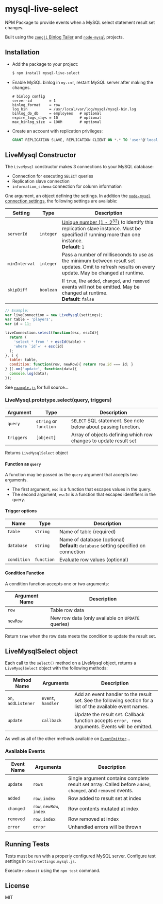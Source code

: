 # mysql-live-select

NPM Package to provide events when a MySQL select statement result set changes.

Built using the [`zongji` Binlog Tailer](https://github.com/nevill/zongji) and [`node-mysql`](https://github.com/felixge/node-mysql) projects.

## Installation

* Add the package to your project:
  ```bash
  $ npm install mysql-live-select
  ```

* Enable MySQL binlog in `my.cnf`, restart MySQL server after making the changes.

  ```
  # binlog config
  server-id        = 1
  binlog_format    = row
  log_bin          = /usr/local/var/log/mysql/mysql-bin.log
  binlog_do_db     = employees   # optional
  expire_logs_days = 10          # optional
  max_binlog_size  = 100M        # optional
  ```
* Create an account with replication privileges:

  ```sql
  GRANT REPLICATION SLAVE, REPLICATION CLIENT ON *.* TO 'user'@'localhost'
  ```

## LiveMysql Constructor

The `LiveMysql` constructor makes 3 connections to your MySQL database:

* Connection for executing `SELECT` queries
* Replication slave connection
* `information_schema` connection for column information

One argument, an object defining the settings. In addition the [`node-mysql` connection settings](#...), the following settings are available:

Setting | Type | Description
--------|------|------------------------------
`serverId`  | `integer` | [Unique number (1 - 2<sup>32</sup>)](http://dev.mysql.com/doc/refman/5.0/en/replication-options.html#option_mysqld_server-id) to identify this replication slave instance. Must be specified if running more than one instance.<br>**Default:** `1`
`minInterval` | `integer` | Pass a number of milliseconds to use as the minimum between result set updates. Omit to refresh results on every update. May be changed at runtime.
`skipDiff` | `boolean` | If `true`, the `added`, `changed`, and `removed` events will not be emitted. May be changed at runtime.<br>**Default:** `false`

```javascript
// Example:
var liveConnection = new LiveMysql(settings);
var table = 'players';
var id = 11;

liveConnection.select(function(esc, escId){
  return (
    'select * from ' + escId(table) +
    'where `id`=' + esc(id)
  );
}, [ {
  table: table,
  condition: function(row, newRow){ return row.id === id; }
} ]).on('update', function(data){
  console.log(data);
});
```
See [`example.js`](example.js) for full source...


### LiveMysql.prototype.select(query, triggers)

Argument | Type | Description
---------|------|----------------------------------
`query`  | `string` or `function` | `SELECT` SQL statement. See note below about passing function.
`triggers` | `[object]` | Array of objects defining which row changes to update result set

Returns `LiveMysqlSelect` object

#### Function as `query`

A function may be passed as the `query` argument that accepts two arguments.

* The first argument, `esc` is a function that escapes values in the query.
* The second argument, `escId` is a function that escapes identifiers in the query.

#### Trigger options

Name | Type | Description
-----|------|------------------------------
`table` | `string` | Name of table (required)
`database` | `string` | Name of database (optional)<br>**Default:** `database` setting specified on connection
`condition` | `function` | Evaluate row values (optional)

#### Condition Function

A condition function accepts one or two arguments:

Argument Name | Description
--------------|-----------------------------
`row`         | Table row data
`newRow`      | New row data (only available on `UPDATE` queries)

Return `true` when the row data meets the condition to update the result set.

## LiveMysqlSelect object

Each call to the `select()` method on a LiveMysql object, returns a `LiveMysqlSelect` object with the following methods:

Method Name | Arguments | Description
------------|-----------|-----------------------
`on`, `addListener` | `event`, `handler` | Add an event handler to the result set. See the following section for a list of the available event names.
`update`    | `callback` | Update the result set. Callback function accepts `error, rows` arguments. Events will be emitted.

As well as all of the other methods available on [`EventEmitter`](http://nodejs.org/api/events.html)...

### Available Events

Event Name | Arguments | Description
-----------|-----------|---------------------------
`update` | `rows` | Single argument contains complete result set array. Called before `added`, `changed`, and `removed` events.
`added` | `row`, `index` | Row added to result set at index
`changed` | `row`, `newRow`, `index` | Row contents mutated at index
`removed` | `row`, `index` | Row removed at index
`error` | `error` | Unhandled errors will be thrown

## Running Tests

Tests must be run with a properly configured MySQL server. Configure test settings in `test/settings.mysql.js`.

Execute `nodeunit` using the `npm test` command.

## License

MIT
